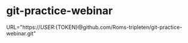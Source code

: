 # git-practice-webinar
URL="https://${USER}:${TOKEN}@github.com/Roms-tripleten/git-practice-webinar.git"
